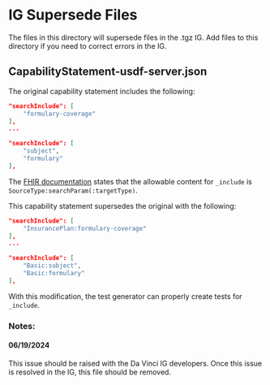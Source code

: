 # IG Supersede Files

The files in this directory will supersede files in the <ig package>.tgz IG.
Add files to this directory if you need to correct errors in the IG.

## CapabilityStatement-usdf-server.json
The original capability statement includes the following:

``` json
"searchInclude": [
    "formulary-coverage"
],
...

"searchInclude": [
    "subject",
    "formulary"
],
```                    

The [FHIR documentation](https://hl7.org/fhir/r4/search.html#table) states that the allowable content for `_include` is `SourceType:searchParam(:targetType)`.



This capability statement supersedes the original with the following:

``` json
"searchInclude": [
    "InsurancePlan:formulary-coverage"
],
...

"searchInclude": [
    "Basic:subject",
    "Basic:formulary"
],
```

With this modification, the test generator can properly create tests for `_include`.

### Notes:

#### 06/19/2024
This issue should be raised with the Da Vinci IG developers. Once this issue is resolved in the IG, this file should be removed.
